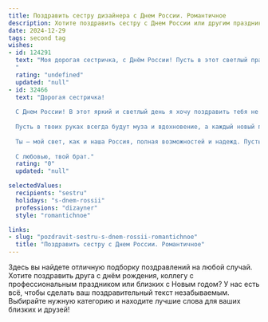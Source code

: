 ```yaml
---
title: Поздравить сестру дизайнера с Днем России. Романтичное
description: Хотите поздравить сестру с Днем России или другим праздником? Наш ИИ создаст незабываемое поздравление, а вы обязательно выделитесь среди других.  
date: 2024-12-29
tags: second tag
wishes:
- id: 124291
  text: "Моя дорогая сестричка, с Днём России! Пусть в этот светлый праздник, как и в твоих невероятных дизайнерских работах, царит гармония красок, вдохновение и красота.  Желаю тебе, чтобы  твоя жизнь была полна ярких моментов,  радости и любви, подобной  волнующему и нежному шедевру. Будь счастлива, моя родная!
  "
  rating: "undefined"
  updated: "null"
- id: 32466
  text: "Дорогая сестричка!
  
  С Днем России! В этот яркий и светлый день я хочу поздравить тебя не только как гражданку нашей прекрасной страны, но и как талантливого дизайнера, вдохновляющего своим творчеством. Ты, как волшебница, создаешь красоту, наполняя этот мир цветами и чудесами.
  
  Пусть в твоих руках всегда будут муза и вдохновение, а каждый новый проект станет настоящим шедевром. Желаю тебе радости, любви и удачи во всем, и чтобы каждый новый день дарил яркие идеи и удивительные моменты.
  
  Ты — мой свет, как и наша Россия, полная возможностей и надежд. Пусть твое сердце всегда бьется в ритме счастья, а в душе цветет великолепный сад мечты!
  
  С любовью, твой брат."
  rating: "0"
  updated: "null"

selectedValues:
  recipients: "sestru"
  holidays: "s-dnem-rossii"
  professions: "dizayner"
  style: "romantichnoe"

links:
- slug: "pozdravit-sestru-s-dnem-rossii-romantichnoe"
  title: "Поздравить сестру с Днем России. Романтичное"
---
```


Здесь вы найдете отличную подборку поздравлений на любой случай. 
Хотите поздравить друга с днём рождения, коллегу с профессиональным праздником или близких с Новым годом? У нас есть всё, чтобы сделать ваш поздравительный текст незабываемым. Выбирайте нужную категорию и находите лучшие слова для ваших близких и друзей!
